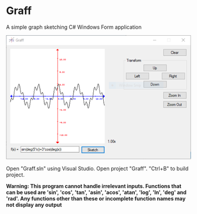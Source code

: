 # Graff
 A simple graph sketching C# Windows Form application

 ![Graff](https://raw.githubusercontent.com/Siam11651/Graff/main/Screenshots/Capture03.PNG)

 Open "Graff.sln" using Visual Studio. Open project "Graff". "Ctrl+B" to build project.

 **Warning: This program cannot handle irrelevant inputs. Functions that can be used are 'sin', 'cos', 'tan', 'asin', 'acos', 'atan', 'log', 'ln', 'deg' and 'rad'. Any functions other than these or incomplete function names may not display any output**

